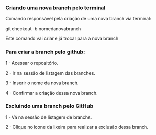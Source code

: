 ### Criando uma nova branch pelo terminal

Comando responsável pela criação de uma nova branch via terminal:


git checkout -b nomedanovabranch

Este comando vai criar e já trocar para a nova branch

### Para criar a branch pelo github:

1 - Acessar o repositório.

2 - Ir na sessão de listagem das branches.

3 - Inserir o nome da nova branch.

4 - Confirmar a criação dessa nova branch.


### Excluindo uma branch pelo GitHub

1 - Vá na sessão de listagem de branchs.

2 - Clique no ícone da lixeira para realizar a exclusão dessa branch.
